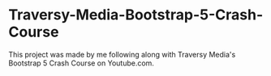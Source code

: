 # Traversy-Media-Bootstrap-5-Crash-Course
This project was made by me following along with Traversy Media's Bootstrap 5 Crash Course on Youtube.com.
